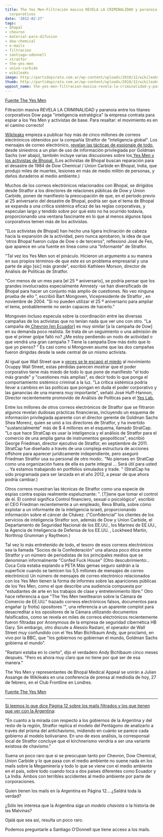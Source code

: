 ```yaml
---
title: The Yes Men-Filtración masiva REVELA LA CRIMINALIDAD y paranoia entre los titanes
  corporativos
date: '2012-02-27'
tags:
- bhopal
- chevron
- material-para-difusion
- dow-chemical
- e-mails
- filtracion
- santiago-odonnell
- stratfor
- the-yes-men
- union-carbide
- wikileaks
image: http://partidopirata.com.ar/wp-content/uploads/2010/12/wikileaks.jpg
thumb: http://partidopirata.com.ar/wp-content/uploads/2010/12/wikileaks-150x150.jpg
wppost_name: the-yes-men-filtracion-masiva-revela-la-criminalidad-y-paranoia-entre-los-titanes-corporativos
---
```


<a href="http://theyesmen.org/stratfor" target="_blank">Fuente The Yes Men</a>

Filtración masiva REVELA LA CRIMINALIDAD y paranoia entre los titanes corporativos
Dow paga "inteligencia estratégica" la empresa contrata para espiar a los Yes Men y activistas de base. Para resaltar: el movimiento es en el camino correcto!

<a href="http://wikileaks.org/the-gifiles.html" target="_blank">Wikileaks</a> empieza a publicar hoy más de cinco millones de correos electrónicos obtenidos por la compañía Stratfor de "inteligencia global". Los mensajes de correo electrónico, <a href="http://wikileaks.org/gifiles/" target="_blank"> revelan las tácticas de espionaje de todo,</a> desde siniestros a un plan de uso de información privilegiada por Goldman Sachs (ver abajo), también incluye varias discusiones sobre los<a href="http://wikileaks.org/gifiles/releasedate/2012-02-27-00-stratford-monitored-bhopal-activists-including.html" target="_blank"> Yes Men y los activistas de Bhopal. </a>(Los activistas de Bhopal buscan reparación para el desastre de 1984 de Dow Chemical / Union Carbide en Bhopal, India, que produjo miles de muertes, lesiones en más de medio millón de personas, y daños duraderos al medio ambiente.)

Muchos de los correos electrónicos relacionados con Bhopal, se dirigidos desde Stratfor a los directores de relaciones públicas de Dow y Union Carbide, ponen de manifiesto la preocupación de que, en el período previo al 25 aniversario del desastre de Bhopal, podría ser que el tema de Bhopal se expanda a una crítica sistémica eficaz de las reglas corporativas, y especulan largo y tendido sobre por qué esto no ha ocurrido todavía, proporcionando una ventana fascinante en lo que al menos algunos tipos corporativos temen más de los activistas.

"[Los activistas de Bhopal] han hecho una ligera inclinación de cabeza hacia la expansión de la actividad, pero nunca aprobaron, la idea de que 'otros Bhopal fueron culpa de Dow o de terceros", reflexionó José de Feo, que aparece en una fuente en línea como una "Informante" de Stratfor.

"Tal vez los Yes Men son el pináculo. Hicieron un argumento a su manera en sus propios términos-de que este es un problema empresarial y una parte de algo [sic] más grande", escribió Kathleen Morson, director de Análisis de Políticas de Stratfor.

"Con menos de un mes para  [el 25 º aniversario], se podría pensar que los grandes involucrados especialmente Amnesty -se han diversificado de Bhopal para hacer un conjunto más amplio de cuestiones. No veo ninguna prueba de ello ", escribió Bart Mongoven, Vicepresidente de Stratfor , en noviembre de 2004. "Si no pueden utilizar el 25 º aniversario para ampliar el tema, probablemente no serán capaces de hacerlo."

Mongoven incluso especula sobre la coordinación entre las diversas campañas de los activistas que no tenían nada que ver uno con otro. "La campaña de<a href="http://yeslab.org/project/chevron" target="_blank"> Chevron [en Ecuador]</a> es muy similar [a la campaña de Dow] en su demanda poco realista. Se trata de un seguimiento o una admisión de que el primer golpe falló no? ¿Me estoy perdiendo un nodo de actividad o que vendrá una gran campaña ? Tiene la campaña Dow más éxito que lo que yo pienso? " Es casi como si Mongoven asume que las dos campañas fueron dirigidas desde la sede central de un mismo activista.

Al igual que Wall Street que a <a href="http://thinkprogress.org/special/2011/11/21/373143/washington-lobbyists-occupy-wall-street/" target="_blank">veces se le escapó el miedo</a> al movimiento Ocuppy Wall Street, estas pérdidas parecen mostrar que el poder corporativo tiene más miedo de todo lo que pone de manifiesto "el todo más grande" y "cuestiones más amplias", es decir todo lo que ponga el comportamiento sistémico criminal a la luz. "La crítica sistémica podría llevar a cambios en las políticas que pongan en duda el poder corporativo y las ganancias de una manera muy importante", señaló José Huff-Hannon, Director recientemente promovido de Análisis de Políticas para el <a href="http://www.yeslab.org/" target="_blank">Yes Lab.</a>

Entre los millones de otros correos electrónicos de Stratfor que se filtraron algunos revelan dudosas prácticas financieras, incluyendo un esquema de información privilegiada aparente con el director gerente de Goldman Sachs Shea Morenz, quien se unió a los directores de Stratfor, y ha invertido "sustancialmente" más de $ 4 millones en el esquema, llamado StratCap. "Lo que hace StratCap es usar la inteligencia y el análisis de Stratfor para el comercio de una amplia gama de instrumentos geopolíticos", escribió George Friedman, director ejecutivo de Stratfor, en septiembre de 2011. StratCap fue diseñado a través de una compleja estructura de acciones offshore para aparecer jurídicamente independiente, pero aseguró Friedman Stratfor usa su personal de otro modo:. "No pienses en StratCap como una organización fuera de ella es parte integral ... Será útil para usted ... Ya estamos trabajando en portfolios simulados y trade. " (StratCap ha sido programada para ser lanzada en el año 2012, a pesar de que ahora podría cambiar.)

Otros correos muestran las técnicas de Stratfor como una especie de espías contra espías realmente espeluznante: ". [T]iene que tomar el control de él. El control significa Control financiero, sexual o psicológico", escribió el CEO Friedman recientemente a un empleado, Reva Bhalla, sobre cómo explotar a un informante de la inteligencia israelí, proporcionando información sobre el cáncer de Chávez. ("Confidencial" los clientes de los servicios de inteligencia Stratfor son, además de Dow y Union Carbide, el Departamento de Seguridad Nacional de los EE.UU., los Marines de EE.UU., la Agencia de Inteligencia de Defensa de los EE.UU. , Lockheed Martin, Northrop Grumman y Raytheon.)

Tal vez lo más entretenido de todo, el tesoro de esos correos electrónicos sea la llamada "Socios de la Confederación" una alianza poco ética entre Stratfor y un número de periodistas de los principales medios que se denominan informalmente "Confed Fuck House"  (Otro descubrimiento:.. Coca Cola estaba espiando a PETA Más gemas seguro saldrán a la superficie cuando se tamicen los 5,5 millones de mensajes de correo electrónico)
Un número de mensajes de correo electrónico relacionados con los Yes Men tienen la forma de informes sobre las apariciones públicas de los Yes Men, como el que describe una audiencia compuesta por "estudiantes de arte en los trabajos de clase y entretenimiento libre." Otro hace referencia a que "The Yes Men tweittearon sobre la Cámara de Comercio de EE.UU." trazado correos electrónicos falsos, documentos para engañar (y frotis) opositores '", una referencia a un aparente complot para desacreditar a los opositores de la Cámara utilizando documentos falsificados, como se revela en miles de correos electrónicos recientemente fueron filtradas por Anonymous de la empresa de seguridad cibernética HB Gary. Sin embargo, otro discute a Alessio Rastani, el operador de Wall Street muy confundido con el Yes Man Bichlbaum Andy, que proclamó, en vivo por la BBC, que "los gobiernos no gobiernan el mundo, Goldman Sachs gobierna el mundo".

"Rastani estaba en lo cierto", dijo el verdadero Andy Bichlbaum cinco meses después. "Pero es ahora muy claro que no tiene por qué ser de esa manera."

The Yes Men y representantes de Bhopal Medical Appeal  se unirán a Julian Assange de Wikileaks en una conferencia de prensa al mediodía de hoy, 27 de febrero, en el Club Frontline en Londres.

<a href="http://theyesmen.org/stratfor" target="_blank">Fuente The Yes Men</a>
<hr>
<a href="http://www.pagina12.com.ar/diario/elpais/1-188441-2012-02-27.html" target="_blank">Si leemos lo que dice Página 12 sobre los mails filtrados y los que tienen que ver con la Argentina</a>:

"En cuanto a la mirada con respecto a los gobiernos de la Argentina y del resto de la región, Stratfor replica el modelo del Pentágono de analizarlo a través del prisma del antichavismo, midiendo en cuánto se parece cada gobierno al modelo bolivariano. En uno de esos análisis, la corresponsal local de Stratfor concluye que el kirchnerismo vendría a ser una variante existosa de chavismo."

Suena un poco raro que si se preocupan tanto por Chevron, Dow Chemical, Union Carbide y lo que pasa con el medio ambiente no suene nada en los mails sobre la Megaminería y todo lo que se viene con el medio ambiente en el pais, sobre todo cuando toca a dos países diferentes como Ecuador y La India. Ambos con terribles accidentes al medio ambiente por parte de corporaciones.

Quien tienen los mails en la Argentina es Página 12....¿Saldrá toda la verdad?



¿Sólo les interesa que la Argentina siga un <i>modelo chavista</i> o la historia de las Malvinas?

Ojalá que sea así, resulta un poco raro.

Podemos preguntarle a Santiago O’Donnell que tiene acceso a los mails.


